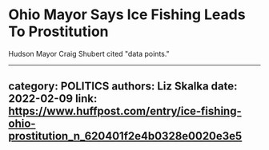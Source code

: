 # Ohio Mayor Says Ice Fishing Leads To Prostitution

Hudson Mayor Craig Shubert cited "data points."

---
category: POLITICS
authors: Liz Skalka
date: 2022-02-09
link: https://www.huffpost.com/entry/ice-fishing-ohio-prostitution_n_620401f2e4b0328e0020e3e5
---
